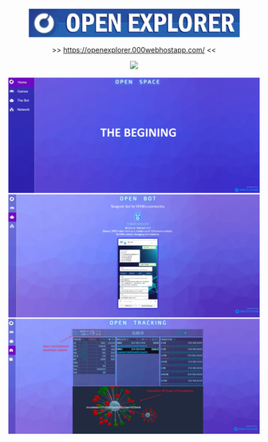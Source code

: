  <p align="center"><a target='_blank' href = "https://openexplorer.000webhostapp.com/"><img src = "./img/title.jpg"></a></p>
 <p align="center">>> <a target='_blank' href="https://openexplorer.000webhostapp.com/">https://openexplorer.000webhostapp.com/</a> <<</p>
 <p align="center"><img src="https://img.shields.io/badge/STATUS-DEVELOPMENT-green"/></p>



![ScreenShort](https://raw.githubusercontent.com/alekcangp/OpenExplorer/master/img/first.jpg)
![ScreenShort](https://raw.githubusercontent.com/alekcangp/OpenExplorer/master/img/bot.jpg)
![ScreenShort](https://raw.githubusercontent.com/alekcangp/OpenExplorer/master/img/track.jpg)
